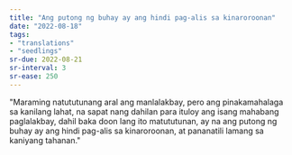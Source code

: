 ```yaml
---
title: "Ang putong ng buhay ay ang hindi pag-alis sa kinaroroonan"
date: "2022-08-18"
tags:
- "translations"
- "seedlings"
sr-due: 2022-08-21
sr-interval: 3
sr-ease: 250
---
```


"Maraming natututunang aral ang manlalakbay, pero ang pinakamahalaga sa kanilang lahat, na sapat nang dahilan para ituloy ang isang mahabang paglalakbay, dahil baka doon lang ito matututunan, ay na ang putong ng buhay ay ang hindi pag-alis sa kinaroroonan, at pananatili lamang sa kaniyang tahanan."